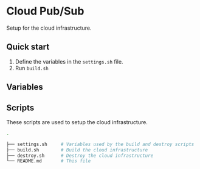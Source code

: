 # Cloud Pub/Sub

Setup for the cloud infrastructure.

## Quick start

1. Define the variables in the `settings.sh` file.
2. Run `build.sh`

## Variables

## Scripts

These scripts are used to setup the cloud infrastructure.

```bash
.

├── settings.sh     # Variables used by the build and destroy scripts
├── build.sh        # Build the cloud infrastructure
├── destroy.sh      # Destroy the cloud infrastructure
└── README.md       # This file
```

